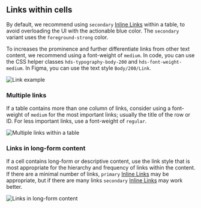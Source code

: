 ## Links within cells

By default, we recommend using `secondary` [Inline Links](/components/link/inline) within a table, to avoid overloading the UI with the actionable blue color. The `secondary` variant uses the `foreground-strong` color.

To increases the prominence and further differentiate links from other text content, we recommend using a font-weight of `medium`. In code, you can use the CSS helper classes `hds-typography-body-200` and `hds-font-weight-medium`. In Figma, you can use the text style `Body/200/Link`.

![Link example](/assets/components/table/link-example.png)

### Multiple links

If a table contains more than one column of links, consider using a font-weight of `medium` for the most important links; usually the title of the row or ID. For less important links, use a font-weight of `regular`.

![Multiple links within a table](/assets/components/table/multiple-links.png)

### Links in long-form content

If a cell contains long-form or descriptive content, use the link style that is most appropriate for the hierarchy and frequency of links within the content. If there are a minimal number of links, `primary` [Inline Links](/components/link/inline) may be appropriate, but if there are many links `secondary` [Inline Links](/components/link/inline) may work better.

![Links in long-form content](/assets/components/table/longform-content-links.png)